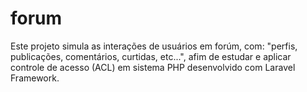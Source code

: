# forum
Este projeto simula as interações de usuários em forúm, com: "perfis, publicações, comentários, curtidas, etc...", afim de estudar e aplicar controle de acesso (ACL) em sistema PHP desenvolvido com Laravel Framework.
